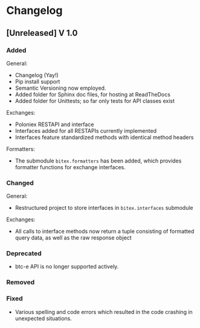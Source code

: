 # Changelog

## [Unreleased] V 1.0
### Added
General:
- Changelog (Yay!)
- Pip install support
- Semantic Versioning now employed.
- Added folder for Sphinx doc files, for hosting at ReadTheDocs
- Added folder for Unittests; so far only tests for API classes exist

Exchanges:
- Poloniex RESTAPI and interface
- Interfaces added for all RESTAPIs currently implemented
- Interfaces feature standardized methods with identical method headers

Formatters:
- The submodule `bitex.formatters` has been added, which provides formatter functions for exchange interfaces.

### Changed
General:
- Restructured project to store interfaces in `bitex.interfaces` submodule

Exchanges:
- All calls to interface methods now return a tuple consisting of formatted query data, as well as the raw response object

### Deprecated
- btc-e API is no longer supported actively.

### Removed

### Fixed
- Various spelling and code errors which resulted in the code crashing in unexpected situations.
